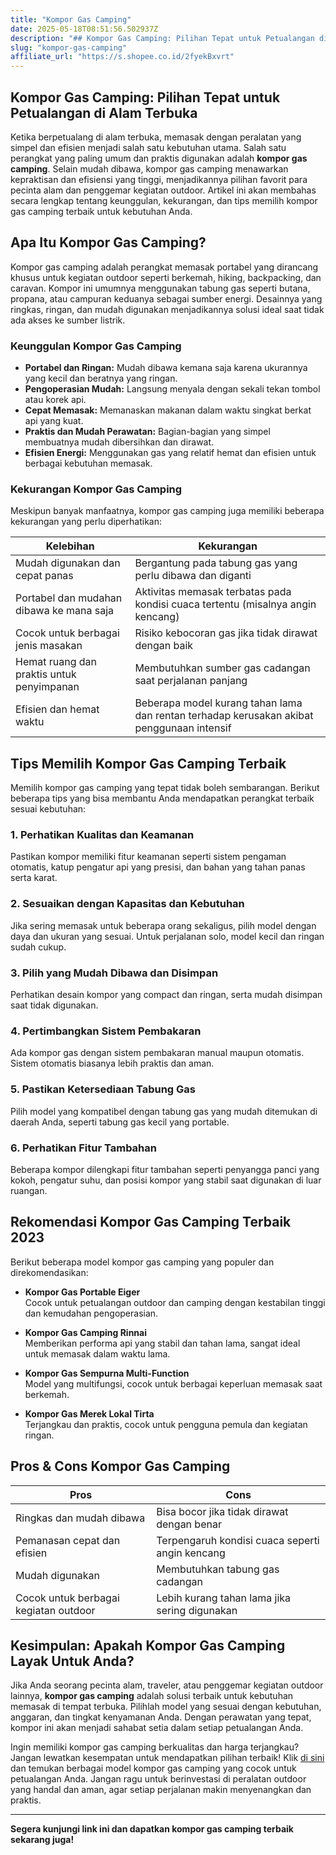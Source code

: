 ```yaml
---
title: "Kompor Gas Camping"
date: 2025-05-18T08:51:56.502937Z
description: "## Kompor Gas Camping: Pilihan Tepat untuk Petualangan di Alam Terbuka..."
slug: "kompor-gas-camping"
affiliate_url: "https://s.shopee.co.id/2fyekBxvrt"
---
```

## Kompor Gas Camping: Pilihan Tepat untuk Petualangan di Alam Terbuka

Ketika berpetualang di alam terbuka, memasak dengan peralatan yang simpel dan efisien menjadi salah satu kebutuhan utama. Salah satu perangkat yang paling umum dan praktis digunakan adalah **kompor gas camping**. Selain mudah dibawa, kompor gas camping menawarkan kepraktisan dan efisiensi yang tinggi, menjadikannya pilihan favorit para pecinta alam dan penggemar kegiatan outdoor. Artikel ini akan membahas secara lengkap tentang keunggulan, kekurangan, dan tips memilih kompor gas camping terbaik untuk kebutuhan Anda.

## Apa Itu Kompor Gas Camping?

Kompor gas camping adalah perangkat memasak portabel yang dirancang khusus untuk kegiatan outdoor seperti berkemah, hiking, backpacking, dan caravan. Kompor ini umumnya menggunakan tabung gas seperti butana, propana, atau campuran keduanya sebagai sumber energi. Desainnya yang ringkas, ringan, dan mudah digunakan menjadikannya solusi ideal saat tidak ada akses ke sumber listrik.

### Keunggulan Kompor Gas Camping

- **Portabel dan Ringan:** Mudah dibawa kemana saja karena ukurannya yang kecil dan beratnya yang ringan.
- **Pengoperasian Mudah:** Langsung menyala dengan sekali tekan tombol atau korek api.
- **Cepat Memasak:** Memanaskan makanan dalam waktu singkat berkat api yang kuat.
- **Praktis dan Mudah Perawatan:** Bagian-bagian yang simpel membuatnya mudah dibersihkan dan dirawat.
- **Efisien Energi:** Menggunakan gas yang relatif hemat dan efisien untuk berbagai kebutuhan memasak.

### Kekurangan Kompor Gas Camping

Meskipun banyak manfaatnya, kompor gas camping juga memiliki beberapa kekurangan yang perlu diperhatikan:

| Kelebihan                                   | Kekurangan                                   |
|----------------------------------------------|----------------------------------------------|
| Mudah digunakan dan cepat panas             | Bergantung pada tabung gas yang perlu dibawa dan diganti |
| Portabel dan mudahan dibawa ke mana saja  | Aktivitas memasak terbatas pada kondisi cuaca tertentu (misalnya angin kencang) |
| Cocok untuk berbagai jenis masakan          | Risiko kebocoran gas jika tidak dirawat dengan baik |
| Hemat ruang dan praktis untuk penyimpanan  | Membutuhkan sumber gas cadangan saat perjalanan panjang |
| Efisien dan hemat waktu                    | Beberapa model kurang tahan lama dan rentan terhadap kerusakan akibat penggunaan intensif |

## Tips Memilih Kompor Gas Camping Terbaik

Memilih kompor gas camping yang tepat tidak boleh sembarangan. Berikut beberapa tips yang bisa membantu Anda mendapatkan perangkat terbaik sesuai kebutuhan:

### 1. Perhatikan Kualitas dan Keamanan
Pastikan kompor memiliki fitur keamanan seperti sistem pengaman otomatis, katup pengatur api yang presisi, dan bahan yang tahan panas serta karat.

### 2. Sesuaikan dengan Kapasitas dan Kebutuhan
Jika sering memasak untuk beberapa orang sekaligus, pilih model dengan daya dan ukuran yang sesuai. Untuk perjalanan solo, model kecil dan ringan sudah cukup.

### 3. Pilih yang Mudah Dibawa dan Disimpan
Perhatikan desain kompor yang compact dan ringan, serta mudah disimpan saat tidak digunakan.

### 4. Pertimbangkan Sistem Pembakaran
Ada kompor gas dengan sistem pembakaran manual maupun otomatis. Sistem otomatis biasanya lebih praktis dan aman.

### 5. Pastikan Ketersediaan Tabung Gas
Pilih model yang kompatibel dengan tabung gas yang mudah ditemukan di daerah Anda, seperti tabung gas kecil yang portable.

### 6. Perhatikan Fitur Tambahan
Beberapa kompor dilengkapi fitur tambahan seperti penyangga panci yang kokoh, pengatur suhu, dan posisi kompor yang stabil saat digunakan di luar ruangan.

## Rekomendasi Kompor Gas Camping Terbaik 2023

Berikut beberapa model kompor gas camping yang populer dan direkomendasikan:

- **Kompor Gas Portable Eiger**  
  Cocok untuk petualangan outdoor dan camping dengan kestabilan tinggi dan kemudahan pengoperasian.

- **Kompor Gas Camping Rinnai**  
  Memberikan performa api yang stabil dan tahan lama, sangat ideal untuk memasak dalam waktu lama.

- **Kompor Gas Sempurna Multi-Function**  
  Model yang multifungsi, cocok untuk berbagai keperluan memasak saat berkemah.

- **Kompor Gas Merek Lokal Tirta**  
  Terjangkau dan praktis, cocok untuk pengguna pemula dan kegiatan ringan.

## Pros & Cons Kompor Gas Camping

| **Pros** | **Cons** |
|------------|--------------|
| Ringkas dan mudah dibawa | Bisa bocor jika tidak dirawat dengan benar |
| Pemanasan cepat dan efisien | Terpengaruh kondisi cuaca seperti angin kencang |
| Mudah digunakan | Membutuhkan tabung gas cadangan |
| Cocok untuk berbagai kegiatan outdoor | Lebih kurang tahan lama jika sering digunakan |

## Kesimpulan: Apakah Kompor Gas Camping Layak Untuk Anda?

Jika Anda seorang pecinta alam, traveler, atau penggemar kegiatan outdoor lainnya, **kompor gas camping** adalah solusi terbaik untuk kebutuhan memasak di tempat terbuka. Pilihlah model yang sesuai dengan kebutuhan, anggaran, dan tingkat kenyamanan Anda. Dengan perawatan yang tepat, kompor ini akan menjadi sahabat setia dalam setiap petualangan Anda.

Ingin memiliki kompor gas camping berkualitas dan harga terjangkau? Jangan lewatkan kesempatan untuk mendapatkan pilihan terbaik! Klik [di sini](https://s.shopee.co.id/2fyekBxvrt) dan temukan berbagai model kompor gas camping yang cocok untuk petualangan Anda. Jangan ragu untuk berinvestasi di peralatan outdoor yang handal dan aman, agar setiap perjalanan makin menyenangkan dan praktis.

---

**Segera kunjungi link ini dan dapatkan kompor gas camping terbaik sekarang juga!**